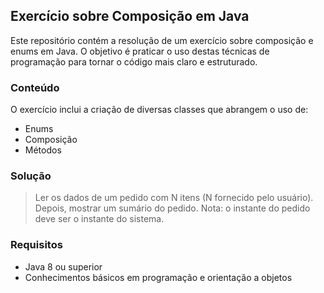 ## Exercício sobre Composição em Java
Este repositório contém a resolução de um exercício sobre composição e enums em Java. O objetivo é praticar o uso destas técnicas de programação para tornar o código mais claro e estruturado.

### Conteúdo
O exercício inclui a criação de diversas classes que abrangem o uso de:

- Enums
- Composição
- Métodos

### Solução 
> Ler os dados de um pedido com N itens (N fornecido pelo usuário). Depois, mostrar um
sumário do pedido. Nota: o instante do pedido deve ser
o instante do sistema.

### Requisitos
- Java 8 ou superior
- Conhecimentos básicos em programação e orientação a objetos
